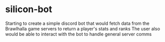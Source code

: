 # silicon-bot
Starting to create a simple discord bot that would fetch data from the Brawlhalla game servers to return a player's stats and ranks
The user also would be able to interact with the bot to handle general server comms
